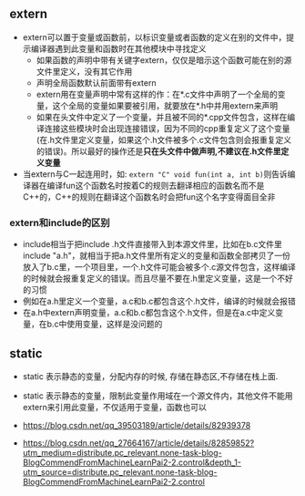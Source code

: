 

## extern

- extern可以置于变量或函数前，以标识变量或者函数的定义在别的文件中，提示编译器遇到此变量和函数时在其他模块中寻找定义
  - 如果函数的声明中带有关键字extern，仅仅是暗示这个函数可能在别的源文件里定义，没有其它作用
  - 声明全局函数默认前面带有extern
  - extern用在变量声明中常有这样的作：在*.c文件中声明了一个全局的变量，这个全局的变量如果要被引用，就要放在*.h中并用extern来声明
  - 如果在头文件中定义了一个变量，并且被不同的*.cpp文件包含，这样在编译连接这些模块时会出现连接错误，因为不同的cpp重复定义了这个变量(在.h文件里定义变量，如果这个.h文件被多个.c文件包含则会报重复定义的错误)。所以最好的操作还是**只在头文件中做声明,不建议在.h文件里定义变量**
- 当extern与C一起连用时，如: `extern "C" void fun(int a, int b)`则告诉编译器在编译fun这个函数名时按着C的规则去翻译相应的函数名而不是C++的，C++的规则在翻译这个函数名时会把fun这个名字变得面目全非

### extern和include的区别

- include相当于把include .h文件直接带入到本源文件里，比如在b.c文件里include "a.h"，就相当于把a.h文件里所有定义的变量和函数全部拷贝了一份放入了b.c里，一个项目里，一个.h文件可能会被多个.c源文件包含，这样编译的时候就会报重复定义的错误。而且尽量不要在.h里定义变量，这是一个不好的习惯
- 例如在a.h里定义一个变量，a.c和b.c都包含这个.h文件，编译的时候就会报错
- 在a.h中extern声明变量，a.c和b.c都包含这个.h文件，但是在a.c中定义变量，在b.c中使用变量，这样是没问题的



## static

- static 表示静态的变量，分配内存的时候, 存储在静态区,不存储在栈上面.
- static 表示静态的变量，限制此变量作用域在一个源文件内，其他文件不能用extern来引用此变量，不仅适用于变量，函数也可以

- https://blog.csdn.net/qq_39503189/article/details/82939378
- https://blog.csdn.net/qq_27664167/article/details/82859852?utm_medium=distribute.pc_relevant.none-task-blog-BlogCommendFromMachineLearnPai2-2.control&depth_1-utm_source=distribute.pc_relevant.none-task-blog-BlogCommendFromMachineLearnPai2-2.control
